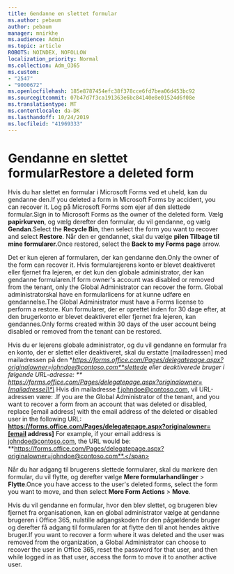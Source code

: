 ```yaml
---
title: Gendanne en slettet formular
ms.author: pebaum
author: pebaum
manager: mnirkhe
ms.audience: Admin
ms.topic: article
ROBOTS: NOINDEX, NOFOLLOW
localization_priority: Normal
ms.collection: Adm_O365
ms.custom:
- "2547"
- "9000672"
ms.openlocfilehash: 185e8787454efc38f378cce6fd7bea06d453bc92
ms.sourcegitcommit: 07b47d7f3ca191363e6bc84140e8e01524d6f08e
ms.translationtype: MT
ms.contentlocale: da-DK
ms.lasthandoff: 10/24/2019
ms.locfileid: "41969333"
---
```

# <a name="restore-a-deleted-form"></a><span data-ttu-id="f3a0e-102">Gendanne en slettet formular</span><span class="sxs-lookup"><span data-stu-id="f3a0e-102">Restore a deleted form</span></span>

<span data-ttu-id="f3a0e-103">Hvis du har slettet en formular i Microsoft Forms ved et uheld, kan du gendanne den.</span><span class="sxs-lookup"><span data-stu-id="f3a0e-103">If you deleted a form in Microsoft Forms by accident, you can recover it.</span></span> <span data-ttu-id="f3a0e-104">Log på Microsoft Forms som ejer af den slettede formular.</span><span class="sxs-lookup"><span data-stu-id="f3a0e-104">Sign in to Microsoft Forms as the owner of the deleted form.</span></span> <span data-ttu-id="f3a0e-105">Vælg **papirkurven**, og vælg derefter den formular, du vil gendanne, og vælg **Gendan**.</span><span class="sxs-lookup"><span data-stu-id="f3a0e-105">Select the **Recycle Bin**, then select the form you want to recover and select **Restore**.</span></span> <span data-ttu-id="f3a0e-106">Når den er gendannet, skal du vælge **pilen Tilbage til mine formularer.**</span><span class="sxs-lookup"><span data-stu-id="f3a0e-106">Once restored, select the **Back to my Forms page** arrow.</span></span>

<span data-ttu-id="f3a0e-107">Det er kun ejeren af formularen, der kan gendanne den.</span><span class="sxs-lookup"><span data-stu-id="f3a0e-107">Only the owner of the form can recover it.</span></span> <span data-ttu-id="f3a0e-108">Hvis formularejerens konto er blevet deaktiveret eller fjernet fra lejeren, er det kun den globale administrator, der kan gendanne formularen.</span><span class="sxs-lookup"><span data-stu-id="f3a0e-108">If form owner's account was disabled or removed from the tenant, only the Global Administrator can recover the form.</span></span> <span data-ttu-id="f3a0e-109">Global administratorskal have en formularlicens for at kunne udføre en gendannelse.</span><span class="sxs-lookup"><span data-stu-id="f3a0e-109">The Global Administrator must have a Forms license to perform a restore.</span></span> <span data-ttu-id="f3a0e-110">Kun formularer, der er oprettet inden for 30 dage efter, at den brugerkonto er blevet deaktiveret eller fjernet fra lejeren, kan gendannes.</span><span class="sxs-lookup"><span data-stu-id="f3a0e-110">Only forms created within 30 days of the user account being disabled or removed from the tenant can be restored.</span></span>

<span data-ttu-id="f3a0e-111">Hvis du er lejerens globale administrator, og du vil gendanne en formular fra en konto, der er slettet eller deaktiveret, skal du erstatte [mailadressen] med mailadressen på den **https://forms.office.com/Pages/delegatepage.aspx?originalowner=johndoe@contoso.com**slettede eller deaktiverede bruger i følgende URL-adresse: \*\* https://forms.office.com/Pages/delegatepage.aspx?originalowner=[mailadresse]\*\* Hvis din mailadresse f.johndoe@contoso.com, vil URL-adressen være: .</span><span class="sxs-lookup"><span data-stu-id="f3a0e-111">If you are the Global Administrator of the tenant, and you want to recover a form from an account that was deleted or disabled, replace [email address] with the email address of the deleted or disabled user in the following URL: **https://forms.office.com/Pages/delegatepage.aspx?originalowner=[email address]** For example, if your email address is johndoe@contoso.com, the URL would be: **https://forms.office.com/Pages/delegatepage.aspx?originalowner=johndoe@contoso.com**.</span></span> 

<span data-ttu-id="f3a0e-112">Når du har adgang til brugerens slettede formularer, skal du markere den formular, du vil flytte, og derefter vælge **Mere formularhandlinger** > **Flytte**.</span><span class="sxs-lookup"><span data-stu-id="f3a0e-112">Once you have access to the user's deleted forms, select the form you want to move, and then select **More Form Actions** > **Move**.</span></span>

<span data-ttu-id="f3a0e-113">Hvis du vil gendanne en formular, hvor den blev slettet, og brugeren blev fjernet fra organisationen, kan en global administrator vælge at gendanne brugeren i Office 365, nulstille adgangskoden for den pågældende bruger og derefter få adgang til formularen for at flytte den til anot hendes aktive bruger.</span><span class="sxs-lookup"><span data-stu-id="f3a0e-113">If you want to recover a form where it was deleted and the user was removed from the organization, a Global Administrator can choose to recover the user in Office 365, reset the password for that user, and then while logged in as that user, access the form to move it to another active user.</span></span> 